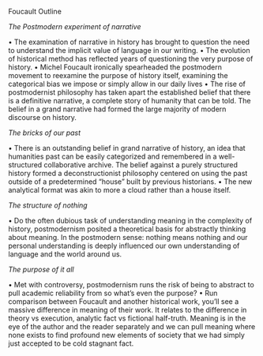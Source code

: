 Foucault Outline 

*The Postmodern experiment of narrative*

  • The examination of narrative in history has brought to question the need to understand the implicit value of language in our writing.
  •	The evolution of historical method has reflected years of questioning the very purpose of history.
  •	Michel Foucault ironically spearheaded the postmodern movement to reexamine the purpose of history itself, examining the categorical bias we impose or simply allow in our daily lives
  •	The rise of postmodernist philosophy has taken apart the established belief that there is a definitive narrative, a complete story of humanity that can be told. The belief in a grand narrative had formed the large majority of modern discourse on history. 


*The bricks of our past*

  •	There is an outstanding belief in grand narrative of history, an idea that humanities past can be easily categorized and remembered in a well-structured collaborative archive. The belief against a purely structured history formed a deconstructionist philosophy centered on using the past outside of a predetermined “house” built by previous historians. 
  •	The new analytical format was akin to more a cloud rather than a house itself. 
  
  
*The structure of nothing*

  •	Do the often dubious task of understanding meaning in the complexity of history, postmodernism posited a theoretical basis for abstractly thinking about meaning. In the postmodern sense: nothing means nothing and our personal understanding is deeply influenced our own understanding of language and the world around us. 
  
  
*The purpose of it all*

  •	Met with controversy, postmodernism runs the risk of being to abstract to pull academic reliability from so what’s even the purpose? 
  •	Run comparison between Foucault and another historical work, you’ll see a massive difference in meaning of their work. It relates to the difference in theory vs execution, analytic fact vs fictional half-truth. Meaning is in the eye of the author and the reader separately and we can pull meaning where none exists to find profound new elements of society that we had simply just accepted to be cold stagnant fact.


